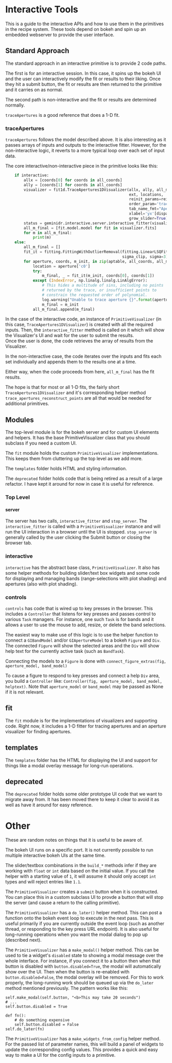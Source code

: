 # Interactive Tools

This is a guide to the interactive APIs and how to use them
in the primitives in the recipe system.  These tools depend
on bokeh and spin up an embedded webserver to provide the
user interface.

## Standard Approach

The standard approach in an interactive primitive is to
provide 2 code paths.

The first is for an interactive
session.  In this case, it spins up the bokeh UI and the
user can interactively modify the fit or results to their
liking.  Once they hit a submit button, the fit or results are then
returned to the primitive and it carries on as normal.

The second path is non-interactive and the fit or results
are determined normally.

`traceApertures` is a good reference that does a 1-D fit.

### traceApertures

`traceApertures` follows the model described above.  It 
is also interesting as it passes arrays of inputs and outputs
to the interactive fitter.  However, for the non-interactive
logic, it reverts to a more typical loop over each set of 
input data.

The core interactive/non-interactive piece in the primitive looks like this:

```python
    if interactive:
        allx = [coords[0] for coords in all_coords]
        ally = [coords[1] for coords in all_coords]
        visualizer = fit1d.TraceApertures1DVisualizer(allx, ally, all_m_init, config,
                                                      ext, locations,
                                                      reinit_params=reinit_params,
                                                      order_param='trace_order',
                                                      tab_name_fmt="Aperture {}",
                                                      xlabel='yx'[dispaxis], ylabel='xy'[dispaxis],
                                                      grow_slider=True)
        status = geminidr.interactive.server.interactive_fitter(visualizer)
        all_m_final = [fit.model.model for fit in visualizer.fits]
        for m in all_m_final:
            print(m)
    else:
        all_m_final = []
        fit_it = fitting.FittingWithOutlierRemoval(fitting.LinearLSQFitter(),
                                                   sigma_clip, sigma=3)
        for aperture, coords, m_init, in zip(aptable, all_coords, all_m_init):
            location = aperture['c0']
            try:
                m_final, _ = fit_it(m_init, coords[0], coords[1])
            except (IndexError, np.linalg.linalg.LinAlgError):
                # This hides a multitude of sins, including no points
                # returned by the trace, or insufficient points to
                # constrain the requested order of polynomial.
                log.warning("Unable to trace aperture {}".format(aperture["number"]))
                m_final = m_init
            all_m_final.append(m_final)
```

In the case of the interactive code, an instance of `PrimitiveVisualizer` (in this
case, `TraceApertures1DVisualizer`) is created
with all the required inputs.  Then, the `interactive_fitter` method is called on it
which will show the Visualizer's UI and wait for the user to submit the results.  
Once the user is done, the code retrieves the array of results from the Visualizer.

In the non-interactive case, the code iterates over the inputs and fits each set
individually and appends them to the results one at a time.

Either way, when the code proceeds from here, `all_m_final` has the fit results.

The hope is that for most or all 1-D fits, the fairly short `TraceApertures1DVisualizer`
and it's corresponding helper method `trace_apertures_reconstruct_points` are all that
would be needed for additional primitives.

## Modules

The top-level module is for the bokeh server and for custom UI elements and helpers.  It
has the base PrimitiveVisualizer class that you should subclass if you need a 
custom UI.

The `fit` module holds the custom `PrimitiveVisualizer` implementations.  This keeps
them from cluttering up the top level as we add more.

The `templates` folder holds HTML and styling information.

The `deprecated` folder holds code that is being retired as a result of a large
refactor.  I have kept it around for now in case it is useful for reference.

### Top Level

#### server

The server has two calls, `interactive_fitter` and `stop_server`.  The `interactive_fitter`
is called with a `PrimitiveVisualizer` instance and will run the UI interaction
in a browser until the UI is stopped.  `stop_server` is generally called by the
user clicking the Submit button or closing the browser tab.

### interactive

`interactive` has the abstract base class, `PrimitiveVisualizer`.  It also has some
helper methods for building slider/text box widgets and some code for displaying and
managing bands (range-selections with plot shading) and apertures (also with plot 
shading).

### controls

`controls` has code that is wired up to key presses in the browser.  This includes
a `Controller` that listens for key presses and passes control to various `Task`
managers.  For instance, one such `Task` is for bands and it allows a user to
use the mouse to add, resize, or delete the band selections.

The easiest way to make use of this logic is to use the helper function to
connect a `GIBandModel` and/or `GIApertureModel` to a bokeh `Figure` and `Div`.
The connected `Figure` will show the selected areas and the `Div` will show
help text for the currently active task (such as `BandTask`).

Connecting the models to a `Figure` is done with 
`connect_figure_extras(fig, aperture_model, band_model)`

To cause a figure to respond to key presses and connect a help `Div` area, 
you build a `Controller` like: `Controller(fig, aperture_model, band_model, helptext)`.
Note that `aperture_model` or `band_model` may be passed as None if it
is not relevant.

## fit

The `fit` module is for the implementations of visualizers and supporting code.
Right now, it includes a 1-D fitter for tracing apertures and an aperture
visualizer for finding apertures.

## templates

The `templates` folder has the HTML for displaying the UI and support for things
like a modal overlay message for long-run operations.

## deprecated

The `deprecated` folder holds some older prototype UI code that we want to
migrate away from.  It has been moved there to keep it clear to avoid it
as well as have it around for easy reference.

# Other

These are random notes on things that it is useful to be aware of.

The bokeh UI runs on a specific port.  It is not currently possible to run
multiple interactive bokeh UIs at the same time.

The slider/textbox combinations in the `build_*` methods infer if they are 
working with `float` or `int` data based on the initial value.  If you
call the helper with a starting value of `1`, it will assume it should only
accept `int` types and will reject entries like `1.1`.

The `PrimitiveVisualizer` creates a `submit` button when it is constructed.
You can place this in a custom subclass UI to provde a button that will
stop the server (and cause a return to the calling primitive).

The `PrimitiveVisualizer` has a `do_later()` helper method.  This can post
a function onto the bokeh event loop to execute in the next pass.  This is
useful primarily if you are currently outside the event loop (such as 
another thread, or responding to the key press URL endpoint).  It is also
useful for long-running operations when you want the modal dialog to pop
up (described next).

The `PrimitiveVisualizer` has a `make_modal()` helper method.  This can
be used to tie a widget's `disabled` state to showing a modal message
over the whole interface.  For instance, if you connect it to a button
then when that button is disabled with `button.disabled=True`, the modal
will automatically show over the UI.  Then when the button is re-enabled
with `button.disabled=False`, the modal overlay will be removed.  For
this to work properly, the long-running work should be queued up via
the `do_later` method mentioned previously.  The pattern works like this:

```
self.make_modal(self.button, "<b>This may take 20 seconds")
# ...
self.button.disabled = True

def fn():
    # do something expensive
    self.button.disabled = False
self.do_later(fn)
```

The `PrimitiveVisualizer` has a `make_widgets_from_config` helper method.
For the passed list of parameter names, this will build a panel of
widgets to update the corresponding config values.  This provides a 
quick and easy way to make a UI for the config inputs to a primitive.
